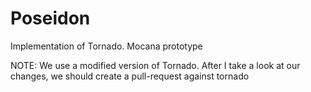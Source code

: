 # Poseidon
Implementation of Tornado. Mocana prototype

NOTE:
We use a modified version of Tornado. After I take a look at our changes, we should create a pull-request against tornado
